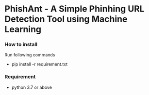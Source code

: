 # PhishAnt - A Simple Phinhing URL Detection Tool using Machine Learning
### How to install 
Run following commands
- pip install -r requirement.txt
### Requirement
- python 3.7 or above
